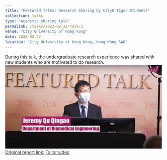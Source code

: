 ```yaml
---
title: "Featured Talks: Research Sharing by CityU Tiger Students"
collection: talks
type: "Academic sharing talk"
permalink: /talks/2023-02-22-talk-1
venue: "City University of Hong Kong"
date: 2023-02-22
location: "City University of Hong Kong, Hong Kong SAR"
---
```

During this talk, the undergraduate research experience was shared with new students who are motivated to do research.
<img src='/images/Personal2.jpg'>
[Original report link:](https://www.cityu.edu.hk/cityutiger/activities/events/20230222.htm)
[Tailor video](https://www.youtube.com/watch?v=AXzKKk_NgEY&feature=youtu.be)
 

